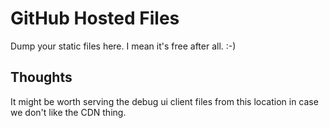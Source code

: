 # GitHub Hosted Files
Dump your static files here. I mean it's free after all. :-)


## Thoughts
It might be worth serving the debug ui client files from 
this location in case we don't like the CDN thing. 